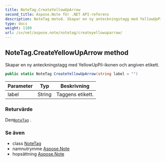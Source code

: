 ```yaml
---
title: NoteTag.CreateYellowUpArrow
second_title: Aspose.Note för .NET API-referens
description: NoteTag metod. Skapar en ny anteckningstagg med YellowUpPilikonen och angiven etikett.
type: docs
weight: 1100
url: /sv/net/aspose.note/notetag/createyellowuparrow/
---
```

## NoteTag.CreateYellowUpArrow method

Skapar en ny anteckningstagg med YellowUpPil-ikonen och angiven etikett.

```csharp
public static NoteTag CreateYellowUpArrow(string label = "")
```

| Parameter | Typ | Beskrivning |
| --- | --- | --- |
| label | String | Taggens etikett. |

### Returvärde

Den[`NoteTag`](../) .

### Se även

* class [NoteTag](../)
* namnutrymme [Aspose.Note](../../notetag/)
* hopsättning [Aspose.Note](../../../)


